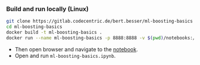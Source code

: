 ### Build and run locally (Linux)

```bash
git clone https://gitlab.codecentric.de/bert.besser/ml-boosting-basics
cd ml-boosting-basics
docker build -t ml-boosting-basics .
docker run --name ml-boosting-basics -p 8888:8888 -v $(pwd)/notebooks:/notebooks ml-boosting-basics
```

- Then open browser and navigate to the [notebook](http://localhost:8888).
- Open and run `ml-boosting-basics.ipynb`.
